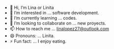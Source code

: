 - 👋 Hi, I’m Lina or Linita
- 👀 I’m interested in ... software development. 
- 🌱 I’m currently learning ... codes.
- 💞️ I’m looking to collaborate on ... new proyects.
- 📫 How to reach me ... linalopez27@outlook.com
- 😄 Pronouns: ... Linita.
- ⚡ Fun fact: ... I enjoy eating.

<!---
LLopezPabon/LLopezPabon is a ✨ special ✨ repository because its `README.md` (this file) appears on your GitHub profile.
You can click the Preview link to take a look at your changes.
--->
